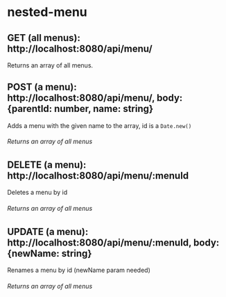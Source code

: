 # nested-menu

## GET (all menus): http://localhost:8080/api/menu/
Returns an array of all menus.

## POST (a menu): http://localhost:8080/api/menu/, body: {parentId: number, name: string}
Adds a menu with the given name to the array, id is a `Date.new()`
###### Returns an array of all menus

## DELETE (a menu): http://localhost:8080/api/menu/:menuId
Deletes a menu by id
###### Returns an array of all menus

## UPDATE (a menu): http://localhost:8080/api/menu/:menuId, body: {newName: string}
Renames a menu by id (newName param needed)
###### Returns an array of all menus

